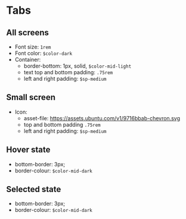 # Tabs

## All screens
- Font size: `1rem`
- Font color: `$color-dark`
- Container:
  - border-bottom: 1px, solid, `$color-mid-light`
  - text top and bottom padding: `.75rem`
  - left and right padding: `$sp-medium`

## Small screen
- Icon: 
  - asset-file: https://assets.ubuntu.com/v1/9716bbab-chevron.svg
  - top and bottom padding `.75rem`
  - left and right padding: `$sp-medium`

## Hover state
- bottom-border: 3px;
- border-colour: `$color-mid-dark`

## Selected state
- bottom-border: 3px;
- border-colour: `$color-mid-dark`
